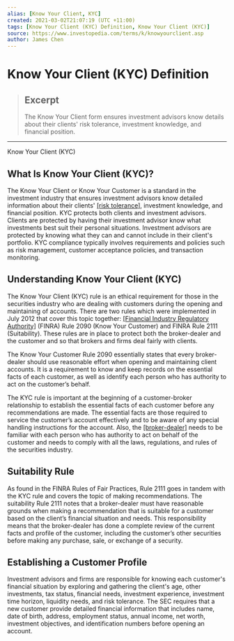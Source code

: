 ```yaml
---
alias: [Know Your Client, KYC]
created: 2021-03-02T21:07:19 (UTC +11:00)
tags: [Know Your Client (KYC) Definition, Know Your Client (KYC)]
source: https://www.investopedia.com/terms/k/knowyourclient.asp
author: James Chen
---
```


# Know Your Client (KYC) Definition

> ## Excerpt
> The Know Your Client form ensures investment advisors know details about their clients' risk tolerance, investment knowledge, and financial position.

---

Know Your Client (KYC)
## What Is Know Your Client (KYC)?

The Know Your Client or Know Your Customer is a standard in the investment industry that ensures investment advisors know detailed information about their clients' [[risk tolerance]](https://www.investopedia.com/terms/r/risktolerance.asp), investment knowledge, and financial position. KYC protects both clients and investment advisors. Clients are protected by having their investment advisor know what investments best suit their personal situations. Investment advisors are protected by knowing what they can and cannot include in their client's portfolio. KYC compliance typically involves requirements and policies such as risk management, customer acceptance policies, and transaction monitoring.

## Understanding Know Your Client (KYC)

The Know Your Client (KYC) rule is an ethical requirement for those in the securities industry who are dealing with customers during the opening and maintaining of accounts. There are two rules which were implemented in July 2012 that cover this topic together: [[Financial Industry Regulatory Authority]](https://www.investopedia.com/terms/f/finra.asp) (FINRA) Rule 2090 (Know Your Customer) and FINRA Rule 2111 (Suitability). These rules are in place to protect both the broker-dealer and the customer and so that brokers and firms deal fairly with clients.

The Know Your Customer Rule 2090 essentially states that every broker-dealer should use reasonable effort when opening and maintaining client accounts. It is a requirement to know and keep records on the essential facts of each customer, as well as identify each person who has authority to act on the customer’s behalf.

The KYC rule is important at the beginning of a customer-broker relationship to establish the essential facts of each customer before any recommendations are made. The essential facts are those required to service the customer’s account effectively and to be aware of any special handling instructions for the account. Also, the [[broker-dealer]](https://www.investopedia.com/terms/b/broker-dealer.asp) needs to be familiar with each person who has authority to act on behalf of the customer and needs to comply with all the laws, regulations, and rules of the securities industry.

## Suitability Rule

As found in the FINRA Rules of Fair Practices, Rule 2111 goes in tandem with the KYC rule and covers the topic of making recommendations. The suitability Rule 2111 notes that a broker-dealer must have reasonable grounds when making a recommendation that is suitable for a customer based on the client’s financial situation and needs. This responsibility means that the broker-dealer has done a complete review of the current facts and profile of the customer, including the customer’s other securities before making any purchase, sale, or exchange of a security.

## Establishing a Customer Profile

Investment advisors and firms are responsible for knowing each customer's financial situation by exploring and gathering the client's age, other investments, tax status, financial needs, investment experience, investment time horizon, liquidity needs, and risk tolerance. The SEC requires that a new customer provide detailed financial information that includes name, date of birth, address, employment status, annual income, net worth, investment objectives, and identification numbers before opening an account.
